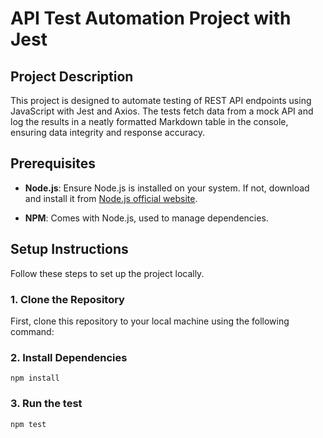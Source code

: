 # API Test Automation Project with Jest

## Project Description

This project is designed to automate testing of REST API endpoints using JavaScript with Jest and Axios. The tests fetch data from a mock API and log the results in a neatly formatted Markdown table in the console, ensuring data integrity and response accuracy.

## Prerequisites

- **Node.js**: Ensure Node.js is installed on your system. If not, download and install it from [Node.js official website](https://nodejs.org/).

- **NPM**: Comes with Node.js, used to manage dependencies.

## Setup Instructions

Follow these steps to set up the project locally.

### 1. Clone the Repository

First, clone this repository to your local machine using the following command:

### 2. Install Dependencies

`npm install`

### 3. Run the test

`npm test`
